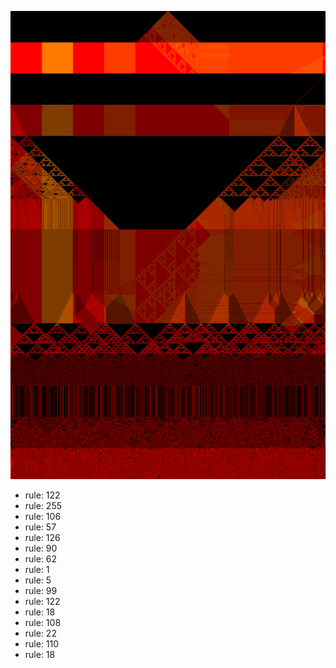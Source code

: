 ![photo](./output.png) 
 * rule: 122
* rule: 255
* rule: 106
* rule: 57
* rule: 126
* rule: 90
* rule: 62
* rule: 1
* rule: 5
* rule: 99
* rule: 122
* rule: 18
* rule: 108
* rule: 22
* rule: 110
* rule: 18
